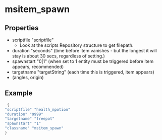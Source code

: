 # msitem_spawn

## Properties

* scriptfile "scriptfile"
    - Look at the scripts Repository structure to get filepath.
* duration "seconds" (time before item vanishes - but the longest it will stay is about 30 secs, regardless of setting.)
* spawnstart "0|1" (when set to 1 entity must be triggered before item appears, recommended)
* targetname "targetString" (each time this is triggered, item appears)
* (angles, origin)

## Example

```cpp title="Medium Health Potion" linenums="1"
 {
"scriptfile" "health_mpotion"
"duration" "9999"
"targetname" "freepot"
"spawnstart" "1"
"classname" "msitem_spawn"
}
```